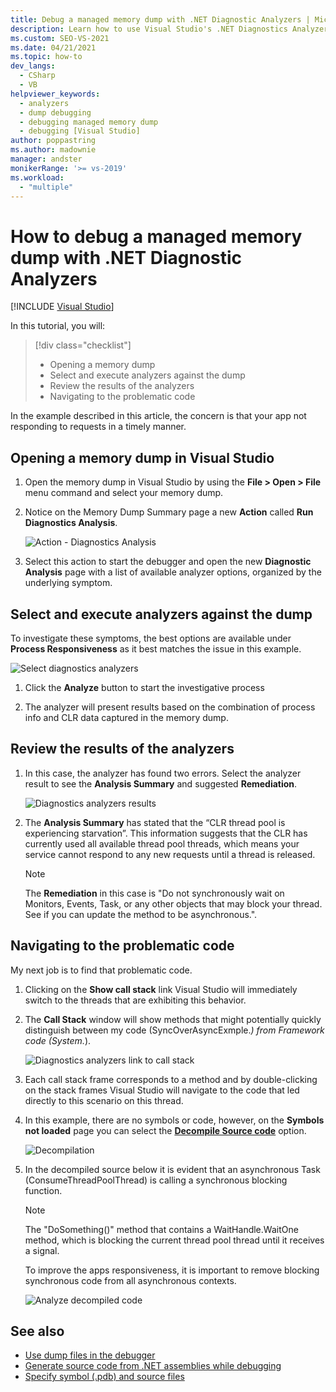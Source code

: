 ```yaml
---
title: Debug a managed memory dump with .NET Diagnostic Analyzers | Microsoft Docs
description: Learn how to use Visual Studio's .NET Diagnostics Analyzers to analyze a managed memory dump 
ms.custom: SEO-VS-2021
ms.date: 04/21/2021
ms.topic: how-to
dev_langs: 
  - CSharp
  - VB
helpviewer_keywords: 
  - analyzers
  - dump debugging
  - debugging managed memory dump
  - debugging [Visual Studio]
author: poppastring
ms.author: madownie
manager: andster
monikerRange: '>= vs-2019'
ms.workload: 
  - "multiple"
---
```

# How to debug a managed memory dump with .NET Diagnostic Analyzers

 [!INCLUDE [Visual Studio](~/includes/applies-to-version/vs-windows-only.md)]


In this tutorial, you will:

> [!div class="checklist"]
> * Opening a memory dump
> * Select and execute analyzers against the dump
> * Review the results of the analyzers
> * Navigating to the problematic code

In the example described in this article, the concern is that your app not responding to requests in a timely manner. 

## Opening a memory dump in Visual Studio

1. Open the memory dump in Visual Studio by using the **File > Open > File** menu command and select your memory dump.

1. Notice on the Memory Dump Summary page a new **Action** called **Run Diagnostics Analysis**.

   ![Action - Diagnostics Analysis](../debugger/media/diagnostic-analyzer-dump-summary-actions.png)

1. Select this action to start the debugger and open the new **Diagnostic Analysis** page with a list of available analyzer options, organized by the underlying symptom.

## Select and execute analyzers against the dump

To investigate these symptoms, the best options are available under **Process Responsiveness** as it best matches the issue in this example.

   ![Select diagnostics analyzers](../debugger/media/diagnostic-analyzer-diagnostics-analysis-window.png)

1. Click the **Analyze** button to start the investigative process 

1. The analyzer will present results based on the combination of process info and CLR data captured in the memory dump.
 
## Review the results of the analyzers

1. In this case, the analyzer has found two errors. Select the analyzer result to see the **Analysis Summary** and suggested **Remediation**.

   ![Diagnostics analyzers results](../debugger/media/diagnostic-analyzer-diagnostics-analysis-results.png)

1. The **Analysis Summary** has stated that the “CLR thread pool is experiencing starvation”. This information suggests that the CLR has currently used all available thread pool threads, which means your service cannot respond to any new requests until a thread is released.

    > [!NOTE] 
    > The **Remediation** in this case is "Do not synchronously wait on Monitors, Events, Task, or any other objects that may block your thread. See if you can update the method to be asynchronous.".

## Navigating to the problematic code

My next job is to find that problematic code.

1. Clicking on the **Show call stack** link Visual Studio will immediately switch to the threads that are exhibiting this behavior.

1. The **Call Stack** window will show methods that might potentially quickly distinguish between my code (SyncOverAsyncExmple.*) from Framework code (System.*).

   ![Diagnostics analyzers link to call stack](../debugger/media/diagnostic-analyzer-call-stack.png)

1. Each call stack frame corresponds to a method and by double-clicking on the stack frames Visual Studio will navigate to the code that led directly to this scenario on this thread.

1. In this example, there are no symbols or code, however, on the **Symbols not loaded** page you can select the **[Decompile Source code](../debugger/decompilation.md)** option.

   ![Decompilation](../debugger/media/diagnostic-analyzer-decompilation.png)

1. In the decompiled source below it is evident that an asynchronous Task (ConsumeThreadPoolThread) is calling a synchronous blocking function.

    > [!NOTE]  
    > The "DoSomething()" method that contains a WaitHandle.WaitOne method, which is blocking the current thread pool thread until it receives a signal.

   To improve the apps responsiveness, it is important to remove blocking synchronous code from all asynchronous contexts.

   ![Analyze decompiled code](../debugger/media/diagnostic-analyzer-decompiled-code.png)

## See also

* [Use dump files in the debugger](../debugger/using-dump-files.md)
* [Generate source code from .NET assemblies while debugging](../debugger/decompilation.md)
* [Specify symbol (.pdb) and source files](../debugger/specify-symbol-dot-pdb-and-source-files-in-the-visual-studio-debugger.md)
